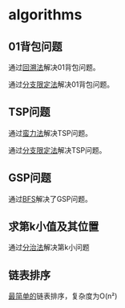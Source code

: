 # algorithms
## 01背包问题
通过[回溯法](problems/knapsack_DFS.py)解决01背包问题。

通过[分支限定法](problems/knapsack_BB.py)解决01背包问题。
## TSP问题
通过[蛮力法](problems/TSP.py)解决TSP问题。

通过[分支限定法](problems/TSP_BB.py)解决TSP问题。
## GSP问题
通过[BFS](problems/GSP.py)解决了GSP问题。
## 求第k小值及其位置
通过[分治法](problems/kth_small.py)解决第k小问题

## 链表排序

[最简单的](problems/list_insert.cpp)链表排序，复杂度为O(n²)